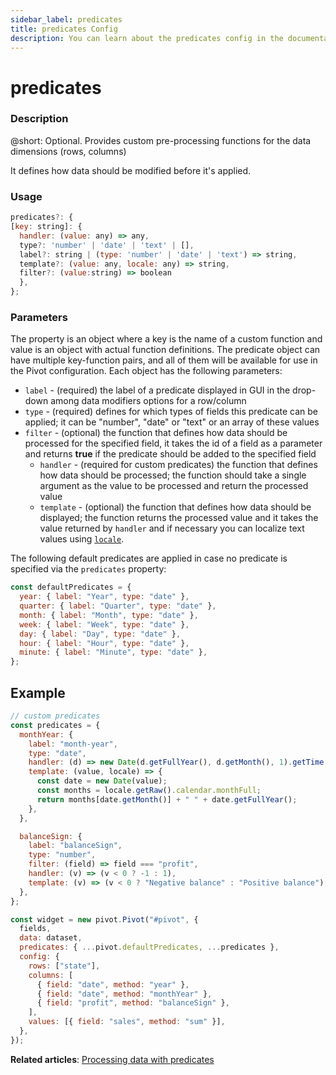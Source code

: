 ```yaml
---
sidebar_label: predicates
title: predicates Config
description: You can learn about the predicates config in the documentation of the DHTMLX JavaScript Pivot library. Browse developer guides and API reference, try out code examples and live demos, and download a free 30-day evaluation version of DHTMLX Pivot.
---
```


# predicates

### Description

@short: Optional. Provides custom pre-processing functions for the data dimensions (rows, columns)

It defines how data should be modified before it's applied.

### Usage

~~~jsx
predicates?: {
[key: string]: {
  handler: (value: any) => any,
  type?: 'number' | 'date' | 'text' | [],
  label?: string | (type: 'number' | 'date' | 'text') => string,
  template?: (value: any, locale: any) => string,
  filter?: (value:string) => boolean
  },
};
~~~

### Parameters

The property is an object where a key is the name of a custom function and value is an object with actual function definitions. The predicate object can have multiple key-function pairs, and all of them will be available for use in the Pivot configuration. Each object has the following parameters:

  - `label` - (required) the label of a predicate displayed in GUI in the drop-down among data modifiers options for a row/column 
  - `type` - (required) defines for which types of fields this predicate can be applied; it can be "number", "date" or "text" or an array of these values
  - `filter` - (optional) the function that defines how data should be processed for the specified field, it takes the id of a field as a parameter and returns **true** if the predicate should be added to the specified field
	- `handler` - (required for custom predicates) the function that defines how data should be processed; the function should take a single argument as the value to be processed and return the processed value
	- `template` - (optional) the function that defines how data should be displayed; the function returns the processed value and it takes the value returned by `handler` and if necessary you can localize text values using [`locale`](/api/config/locale-property).
 
The following default predicates are applied in case no predicate is specified via the `predicates` property:

~~~jsx
const defaultPredicates = {
  year: { label: "Year", type: "date" },
  quarter: { label: "Quarter", type: "date" },
  month: { label: "Month", type: "date" },
  week: { label: "Week", type: "date" },
  day: { label: "Day", type: "date" },
  hour: { label: "Hour", type: "date" },
  minute: { label: "Minute", type: "date" },
};
~~~

## Example

~~~jsx
// custom predicates
const predicates = {
  monthYear: {
    label: "month-year",
    type: "date",
    handler: (d) => new Date(d.getFullYear(), d.getMonth(), 1).getTime(),
    template: (value, locale) => {
      const date = new Date(value);
      const months = locale.getRaw().calendar.monthFull;
      return months[date.getMonth()] + " " + date.getFullYear();
    },
  },

  balanceSign: {
    label: "balanceSign",
    type: "number",
    filter: (field) => field === "profit",
    handler: (v) => (v < 0 ? -1 : 1),
    template: (v) => (v < 0 ? "Negative balance" : "Positive balance"),
  },
};

const widget = new pivot.Pivot("#pivot", {
  fields,
  data: dataset,
  predicates: { ...pivot.defaultPredicates, ...predicates },
  config: {
    rows: ["state"],
    columns: [
      { field: "date", method: "year" },
      { field: "date", method: "monthYear" },
      { field: "profit", method: "balanceSign" },
    ],
    values: [{ field: "sales", method: "sum" }],
  },
});
~~~


**Related articles**: [Processing data with predicates](/api/guides/working-with-data#processing-data-with-predicates)
